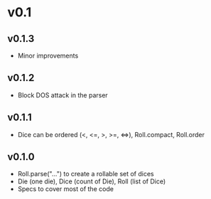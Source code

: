 # v0.1

## v0.1.3
- Minor improvements

## v0.1.2
- Block DOS attack in the parser

## v0.1.1
- Dice can be ordered (<, <=, >, >=, <=>), Roll.compact, Roll.order

## v0.1.0
- Roll.parse("...") to create a rollable set of dices
- Die (one die), Dice (count of Die), Roll (list of Dice)
- Specs to cover most of the code
